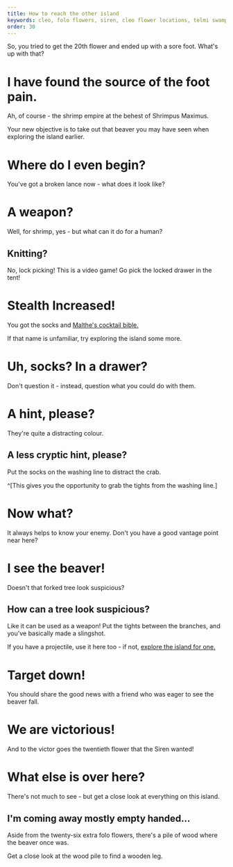 ```yaml
---
title: How to reach the other island
keywords: cleo, folo flowers, siren, cleo flower locations, telmi swamp, cleo can't reach 20th flower, shrimp
order: 30
---
```


So, you tried to get the 20th flower and ended up with a sore foot. What's up with that?

# I have found the source of the foot pain.
Ah, of course - the shrimp empire at the behest of Shrimpus Maximus.

Your new objective is to take out that beaver you may have seen when exploring the island earlier.

# Where do I even begin?
You've got a broken lance now - what does it look like?

# A weapon?
Well, for shrimp, yes - but what can it do for a human?

## Knitting?
No, lock picking! This is a video game! Go pick the locked drawer in the tent!

# Stealth Increased!
You got the socks and [Malthe's cocktail bible.](malthe.md)

If that name is unfamiliar, try exploring the island some more.

# Uh, socks? In a drawer?
Don't question it - instead, question what you could do with them.

# A hint, please?
They're quite a distracting colour.

## A less cryptic hint, please?
Put the socks on the washing line to distract the crab.

^[This gives you the opportunity to grab the tights from the washing line.]

# Now what?
It always helps to know your enemy. Don't you have a good vantage point near here?

# I see the beaver!
Doesn't that forked tree look suspicious?

## How can a tree look suspicious?
Like it can be used as a weapon! Put the tights between the branches, and you've basically made a slingshot.

If you have a projectile, use it here too - if not, [explore the island for one.](malthe.md)

# Target down!
You should share the good news with a friend who was eager to see the beaver fall.

# We are victorious!
And to the victor goes the twentieth flower that the Siren wanted!

# What else is over here?
There's not much to see - but get a close look at everything on this island.

## I'm coming away mostly empty handed...
Aside from the twenty-six extra folo flowers, there's a pile of wood where the beaver once was.

Get a close look at the wood pile to find a wooden leg.